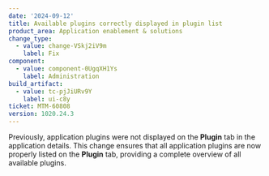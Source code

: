 ```yaml
---
date: '2024-09-12'
title: Available plugins correctly displayed in plugin list
product_area: Application enablement & solutions
change_type:
  - value: change-VSkj2iV9m
    label: Fix
component:
  - value: component-0UgqXH1Ys
    label: Administration
build_artifact:
  - value: tc-pjJiURv9Y
    label: ui-c8y
ticket: MTM-60808
version: 1020.24.3
---
```

Previously, application plugins were not displayed on the **Plugin** tab in the application details. This change ensures that all application plugins are now properly listed on the **Plugin** tab, providing a complete overview of all available plugins.
